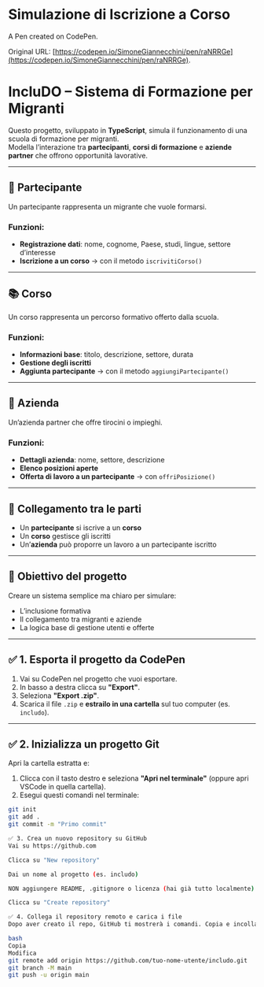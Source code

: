 # Simulazione di Iscrizione a Corso

A Pen created on CodePen.

Original URL: [https://codepen.io/SimoneGiannecchini/pen/raNRRGe](https://codepen.io/SimoneGiannecchini/pen/raNRRGe).

# IncluDO – Sistema di Formazione per Migranti

Questo progetto, sviluppato in **TypeScript**, simula il funzionamento di una scuola di formazione per migranti.  
Modella l’interazione tra **partecipanti**, **corsi di formazione** e **aziende partner** che offrono opportunità lavorative.

---

## 👤 Partecipante

Un partecipante rappresenta un migrante che vuole formarsi.

### Funzioni:
- **Registrazione dati**: nome, cognome, Paese, studi, lingue, settore d’interesse
- **Iscrizione a un corso** → con il metodo `iscrivitiCorso()`

---

## 📚 Corso

Un corso rappresenta un percorso formativo offerto dalla scuola.

### Funzioni:
- **Informazioni base**: titolo, descrizione, settore, durata
- **Gestione degli iscritti**
- **Aggiunta partecipante** → con il metodo `aggiungiPartecipante()`

---

## 🏢 Azienda

Un’azienda partner che offre tirocini o impieghi.

### Funzioni:
- **Dettagli azienda**: nome, settore, descrizione
- **Elenco posizioni aperte**
- **Offerta di lavoro a un partecipante** → con `offriPosizione()`

---

## 🔗 Collegamento tra le parti

- Un **partecipante** si iscrive a un **corso**
- Un **corso** gestisce gli iscritti
- Un’**azienda** può proporre un lavoro a un partecipante iscritto

---

## 🎯 Obiettivo del progetto

Creare un sistema semplice ma chiaro per simulare:
- L’inclusione formativa
- Il collegamento tra migranti e aziende
- La logica base di gestione utenti e offerte

---


## ✅ 1. Esporta il progetto da CodePen

1. Vai su CodePen nel progetto che vuoi esportare.
2. In basso a destra clicca su **"Export"**.
3. Seleziona **"Export .zip"**.
4. Scarica il file `.zip` e **estrailo in una cartella** sul tuo computer (es. `includo`).

---

## ✅ 2. Inizializza un progetto Git

Apri la cartella estratta e:

1. Clicca con il tasto destro e seleziona **"Apri nel terminale"** (oppure apri VSCode in quella cartella).
2. Esegui questi comandi nel terminale:

```bash
git init
git add .
git commit -m "Primo commit"

✅ 3. Crea un nuovo repository su GitHub
Vai su https://github.com

Clicca su "New repository"

Dai un nome al progetto (es. includo)

NON aggiungere README, .gitignore o licenza (hai già tutto localmente)

Clicca su "Create repository"

✅ 4. Collega il repository remoto e carica i file
Dopo aver creato il repo, GitHub ti mostrerà i comandi. Copia e incolla questi nel terminale:

bash
Copia
Modifica
git remote add origin https://github.com/tuo-nome-utente/includo.git
git branch -M main
git push -u origin main
